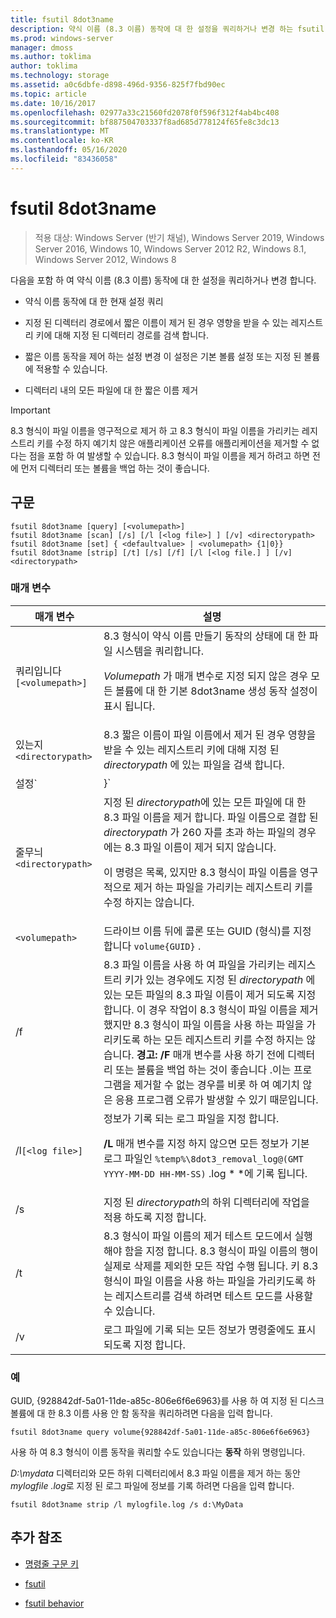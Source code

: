 ```yaml
---
title: fsutil 8dot3name
description: 약식 이름 (8.3 이름) 동작에 대 한 설정을 쿼리하거나 변경 하는 fsutil 8dot3name command에 대 한 참조 항목입니다.
ms.prod: windows-server
manager: dmoss
ms.author: toklima
author: toklima
ms.technology: storage
ms.assetid: a0c6dbfe-d898-496d-9356-825f7fbd90ec
ms.topic: article
ms.date: 10/16/2017
ms.openlocfilehash: 02977a33c21560fd2078f0f596f312f4ab4bc408
ms.sourcegitcommit: bf887504703337f8ad685d778124f65fe8c3dc13
ms.translationtype: MT
ms.contentlocale: ko-KR
ms.lasthandoff: 05/16/2020
ms.locfileid: "83436058"
---
```

# <a name="fsutil-8dot3name"></a>fsutil 8dot3name

> 적용 대상: Windows Server (반기 채널), Windows Server 2019, Windows Server 2016, Windows 10, Windows Server 2012 R2, Windows 8.1, Windows Server 2012, Windows 8

다음을 포함 하 여 약식 이름 (8.3 이름) 동작에 대 한 설정을 쿼리하거나 변경 합니다.

- 약식 이름 동작에 대 한 현재 설정 쿼리

- 지정 된 디렉터리 경로에서 짧은 이름이 제거 된 경우 영향을 받을 수 있는 레지스트리 키에 대해 지정 된 디렉터리 경로를 검색 합니다.

- 짧은 이름 동작을 제어 하는 설정 변경 이 설정은 기본 볼륨 설정 또는 지정 된 볼륨에 적용할 수 있습니다.

- 디렉터리 내의 모든 파일에 대 한 짧은 이름 제거

> [!IMPORTANT]
> 8.3 형식이 파일 이름을 영구적으로 제거 하 고 8.3 형식이 파일 이름을 가리키는 레지스트리 키를 수정 하지 예기치 않은 애플리케이션 오류를 애플리케이션을 제거할 수 없다는 점을 포함 하 여 발생할 수 있습니다. 8.3 형식이 파일 이름을 제거 하려고 하면 전에 먼저 디렉터리 또는 볼륨을 백업 하는 것이 좋습니다.

## <a name="syntax"></a>구문

```
fsutil 8dot3name [query] [<volumepath>]
fsutil 8dot3name [scan] [/s] [/l [<log file>] ] [/v] <directorypath>
fsutil 8dot3name [set] { <defaultvalue> | <volumepath> {1|0}}
fsutil 8dot3name [strip] [/t] [/s] [/f] [/l [<log file.] ] [/v] <directorypath>
```

### <a name="parameters"></a>매개 변수

| 매개 변수 | 설명 |
| --------- | ----------- |
| 쿼리입니다`[<volumepath>]` | 8.3 형식이 약식 이름 만들기 동작의 상태에 대 한 파일 시스템을 쿼리합니다.<p>*Volumepath* 가 매개 변수로 지정 되지 않은 경우 모든 볼륨에 대 한 기본 8dot3name 생성 동작 설정이 표시 됩니다. |
| 있는지`<directorypath>` | 8.3 짧은 이름이 파일 이름에서 제거 된 경우 영향을 받을 수 있는 레지스트리 키에 대해 지정 된 *directorypath* 에 있는 파일을 검색 합니다. |
| 설정`<defaultvalue> | <volumepath>}` | 다음과 같은 경우에서 8.3 이름 만들기에 대 한 파일 시스템 동작을 변경 합니다.<ul><li>*Defaultvalue* 를 지정 하는 경우 레지스트리 키 **HKLM\System\CurrentControlSet\Control\FileSystem\NtfsDisable8dot3NameCreationNtfsDisable8dot3NameCreationNtfsDisable8dot3NameCreation**는 *defaultvalue*로 설정 됩니다.<p>*DefaultValue* 값은 다음과 같을 수 있습니다.<ul><li>**0**: 시스템에서 모든 볼륨에서 8.3 이름 만들기를 사용 합니다.</li><li>**1**: 시스템에서 모든 볼륨에서 8.3 이름 만들기를 사용 하지 않도록 설정 합니다.</li><li>**2**: 당 볼륨 별로 8.3 이름 만들기를 설정 합니다.</li><li>**3**: 시스템 볼륨을 제외한 모든 볼륨에 대해에서 8.3 이름 만들기를 사용 하지 않도록 설정 합니다.</li></ul><li>*Volumepath* 가 지정 되 면 디스크 플래그 8dot3name 속성의 지정 된 볼륨이 지정 된 볼륨에 대해 8.3 이름 만들기를 사용 하도록 설정 되거나 (**0**) 지정 된 볼륨에서 8.3 이름 만들기를 사용 하지 않도록 설정 됩니다 (**1**).<p>기본 파일 시스템 동작에서 8.3 이름 만들기에 대 한 값으로 설정 해야 **2** 전에 지정 된 볼륨에서 8.3 이름 만들기를 사용 하지 않도록 설정 하거나 설정할 수 있습니다.</li></ul> |
| 줄무늬`<directorypath>` | 지정 된 *directorypath*에 있는 모든 파일에 대 한 8.3 파일 이름을 제거 합니다. 파일 이름으로 결합 된 *directorypath* 가 260 자를 초과 하는 파일의 경우에는 8.3 파일 이름이 제거 되지 않습니다.<p>이 명령은 목록, 있지만 8.3 형식이 파일 이름을 영구적으로 제거 하는 파일을 가리키는 레지스트리 키를 수정 하지는 않습니다. |
| `<volumepath>` | 드라이브 이름 뒤에 콜론 또는 GUID (형식)를 지정 합니다 `volume{GUID}` . |
| /f | 8.3 파일 이름을 사용 하 여 파일을 가리키는 레지스트리 키가 있는 경우에도 지정 된 *directorypath* 에 있는 모든 파일의 8.3 파일 이름이 제거 되도록 지정 합니다. 이 경우 작업이 8.3 형식이 파일 이름을 제거 했지만 8.3 형식이 파일 이름을 사용 하는 파일을 가리키도록 하는 모든 레지스트리 키를 수정 하지는 않습니다. **경고:** **/F** 매개 변수를 사용 하기 전에 디렉터리 또는 볼륨을 백업 하는 것이 좋습니다 .이는 프로그램을 제거할 수 없는 경우를 비롯 하 여 예기치 않은 응용 프로그램 오류가 발생할 수 있기 때문입니다. |
| /l`[<log file>]` | 정보가 기록 되는 로그 파일을 지정 합니다.<p>**/L** 매개 변수를 지정 하지 않으면 모든 정보가 기본 로그 파일인 `%temp%\8dot3_removal_log@(GMT YYYY-MM-DD HH-MM-SS)` .log * *에 기록 됩니다. |
| /s | 지정 된 *directorypath*의 하위 디렉터리에 작업을 적용 하도록 지정 합니다. |
| /t | 8.3 형식이 파일 이름의 제거 테스트 모드에서 실행 해야 함을 지정 합니다. 8.3 형식이 파일 이름의 행이 실제로 삭제를 제외한 모든 작업 수행 됩니다. 키 8.3 형식이 파일 이름을 사용 하는 파일을 가리키도록 하는 레지스트리를 검색 하려면 테스트 모드를 사용할 수 있습니다. |
| /v | 로그 파일에 기록 되는 모든 정보가 명령줄에도 표시 되도록 지정 합니다. |

### <a name="examples"></a>예

GUID, {928842df-5a01-11de-a85c-806e6f6e6963}를 사용 하 여 지정 된 디스크 볼륨에 대 한 8.3 이름 사용 안 함 동작을 쿼리하려면 다음을 입력 합니다.

```
fsutil 8dot3name query volume{928842df-5a01-11de-a85c-806e6f6e6963}
```

사용 하 여 8.3 형식이 이름 동작을 쿼리할 수도 있습니다는 **동작** 하위 명령입니다.

*D:\mydata* 디렉터리와 모든 하위 디렉터리에서 8.3 파일 이름을 제거 하는 동안 *mylogfile .log*로 지정 된 로그 파일에 정보를 기록 하려면 다음을 입력 합니다.

```
fsutil 8dot3name strip /l mylogfile.log /s d:\MyData
```

## <a name="additional-references"></a>추가 참조

- [명령줄 구문 키](command-line-syntax-key.md)

- [fsutil](fsutil.md)

- [fsutil behavior](fsutil-behavior.md)
